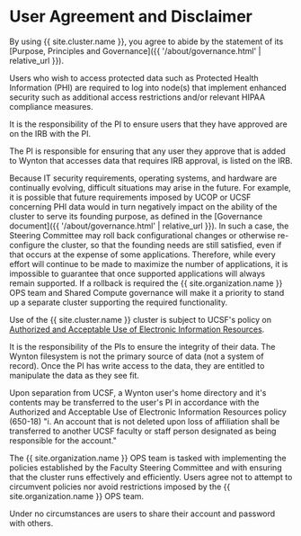 # User Agreement and Disclaimer

By using {{ site.cluster.name }}, you agree to abide by the statement of its [Purpose, Principles and Governance]({{ '/about/governance.html' | relative_url }}).

Users who wish to access protected data such as Protected Health Information (PHI) are required to log into node(s) that implement enhanced security such as additional access restrictions and/or relevant HIPAA compliance measures.

It is the responsibility of the PI to ensure users that they have approved are on the IRB with the PI.

The PI is responsible for ensuring that any user they approve that is added to Wynton that accesses data that requires IRB approval, is listed on the IRB.

Because IT security requirements, operating systems, and hardware are continually evolving, difficult situations may arise in the future. For example, it is possible that future requirements imposed by UCOP or UCSF concerning PHI data would in turn negatively impact on the ability of the cluster to serve its founding purpose, as defined in the [Governance document]({{ '/about/governance.html' | relative_url }}). In such a case, the Steering Committee may roll back configurational changes or otherwise re-configure the cluster, so that the founding needs are still satisfied, even if that occurs at the expense of some applications. Therefore, while every effort will continue to be made to maximize the number of applications, it is impossible to guarantee that once supported applications will always remain supported. If a rollback is required the {{ site.organization.name }} OPS team and Shared Compute governance will make it a priority to stand up a separate cluster supporting the required functionality.

Use of the {{ site.cluster.name }} cluster is subject to UCSF's policy on [Authorized and Acceptable Use of Electronic Information Resources](https://policies.ucsf.edu/policy/650-18).

It is the responsibility of the PIs to ensure the integrity of their data. The Wynton filesystem is not the primary source of data (not a system of record). Once the PI has write access to the data, they are entitled to manipulate the data as they see fit.

Upon separation from UCSF, a Wynton user's home directory and it's contents may be transferred to the user's PI in accordance with the Authorized and Acceptable Use of Electronic Information Resources policy (650-18) "i. An account that is not deleted upon loss of affiliation shall be transferred to another UCSF faculty or staff person designated as being responsible for the account."

The {{ site.organization.name }} OPS team is tasked with implementing the policies established by the Faculty Steering Committee and with ensuring that the cluster runs effectively and efficiently. Users agree not to attempt to circumvent policies nor avoid restrictions imposed by the {{ site.organization.name }} OPS team.  

Under no circumstances are users to share their account and password with others.
